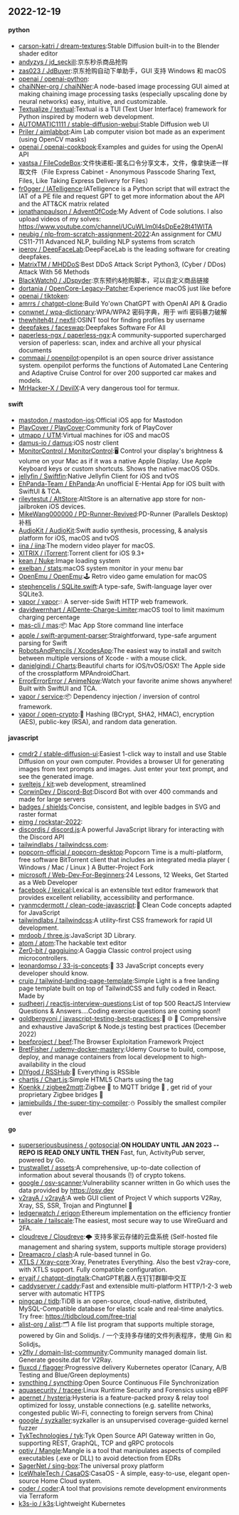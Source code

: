 ## 2022-12-19

#### python
* [carson-katri / dream-textures](https://github.com/carson-katri/dream-textures):Stable Diffusion built-in to the Blender shader editor
* [andyzys / jd_seckill](https://github.com/andyzys/jd_seckill):京东秒杀商品抢购
* [zas023 / JdBuyer](https://github.com/zas023/JdBuyer):京东抢购自动下单助手，GUI 支持 Windows 和 macOS
* [openai / openai-python](https://github.com/openai/openai-python):
* [chaiNNer-org / chaiNNer](https://github.com/chaiNNer-org/chaiNNer):A node-based image processing GUI aimed at making chaining image processing tasks (especially upscaling done by neural networks) easy, intuitive, and customizable.
* [Textualize / textual](https://github.com/Textualize/textual):Textual is a TUI (Text User Interface) framework for Python inspired by modern web development.
* [AUTOMATIC1111 / stable-diffusion-webui](https://github.com/AUTOMATIC1111/stable-diffusion-webui):Stable Diffusion web UI
* [Priler / aimlabbot](https://github.com/Priler/aimlabbot):Aim Lab computer vision bot made as an experiment (using OpenCV masks)
* [openai / openai-cookbook](https://github.com/openai/openai-cookbook):Examples and guides for using the OpenAI API
* [vastsa / FileCodeBox](https://github.com/vastsa/FileCodeBox):文件快递柜-匿名口令分享文本，文件，像拿快递一样取文件（File Express Cabinet - Anonymous Passcode Sharing Text, Files, Like Taking Express Delivery for Files）
* [fr0gger / IATelligence](https://github.com/fr0gger/IATelligence):IATelligence is a Python script that will extract the IAT of a PE file and request GPT to get more information about the API and the ATT&CK matrix related
* [jonathanpaulson / AdventOfCode](https://github.com/jonathanpaulson/AdventOfCode):My Advent of Code solutions. I also upload videos of my solves: https://www.youtube.com/channel/UCuWLIm0l4sDpEe28t41WITA
* [neubig / nlp-from-scratch-assignment-2022](https://github.com/neubig/nlp-from-scratch-assignment-2022):An assignment for CMU CS11-711 Advanced NLP, building NLP systems from scratch
* [iperov / DeepFaceLab](https://github.com/iperov/DeepFaceLab):DeepFaceLab is the leading software for creating deepfakes.
* [MatrixTM / MHDDoS](https://github.com/MatrixTM/MHDDoS):Best DDoS Attack Script Python3, (Cyber / DDos) Attack With 56 Methods
* [BlackWatch0 / JDspyder](https://github.com/BlackWatch0/JDspyder):京东预约&抢购脚本，可以自定义商品链接
* [dortania / OpenCore-Legacy-Patcher](https://github.com/dortania/OpenCore-Legacy-Patcher):Experience macOS just like before
* [openai / tiktoken](https://github.com/openai/tiktoken):
* [amrrs / chatgpt-clone](https://github.com/amrrs/chatgpt-clone):Build Yo'own ChatGPT with OpenAI API & Gradio
* [conwnet / wpa-dictionary](https://github.com/conwnet/wpa-dictionary):WPA/WPA2 密码字典，用于 wifi 密码暴力破解
* [thewhiteh4t / nexfil](https://github.com/thewhiteh4t/nexfil):OSINT tool for finding profiles by username
* [deepfakes / faceswap](https://github.com/deepfakes/faceswap):Deepfakes Software For All
* [paperless-ngx / paperless-ngx](https://github.com/paperless-ngx/paperless-ngx):A community-supported supercharged version of paperless: scan, index and archive all your physical documents
* [commaai / openpilot](https://github.com/commaai/openpilot):openpilot is an open source driver assistance system. openpilot performs the functions of Automated Lane Centering and Adaptive Cruise Control for over 200 supported car makes and models.
* [MrHacker-X / DevilX](https://github.com/MrHacker-X/DevilX):A very dangerous tool for termux.

#### swift
* [mastodon / mastodon-ios](https://github.com/mastodon/mastodon-ios):Official iOS app for Mastodon
* [PlayCover / PlayCover](https://github.com/PlayCover/PlayCover):Community fork of PlayCover
* [utmapp / UTM](https://github.com/utmapp/UTM):Virtual machines for iOS and macOS
* [damus-io / damus](https://github.com/damus-io/damus):iOS nostr client
* [MonitorControl / MonitorControl](https://github.com/MonitorControl/MonitorControl):🖥
Control your display's brightness & volume on your Mac as if it was a native Apple Display. Use Apple Keyboard keys or custom shortcuts. Shows the native macOS OSDs.
* [jellyfin / Swiftfin](https://github.com/jellyfin/Swiftfin):Native Jellyfin Client for iOS and tvOS
* [EhPanda-Team / EhPanda](https://github.com/EhPanda-Team/EhPanda):An unofficial E-Hentai App for iOS built with SwiftUI & TCA.
* [rileytestut / AltStore](https://github.com/rileytestut/AltStore):AltStore is an alternative app store for non-jailbroken iOS devices.
* [MikeWang000000 / PD-Runner-Revived](https://github.com/MikeWang000000/PD-Runner-Revived):PD-Runner (Parallels Desktop) 补档
* [AudioKit / AudioKit](https://github.com/AudioKit/AudioKit):Swift audio synthesis, processing, & analysis platform for iOS, macOS and tvOS
* [iina / iina](https://github.com/iina/iina):The modern video player for macOS.
* [XITRIX / iTorrent](https://github.com/XITRIX/iTorrent):Torrent client for iOS 9.3+
* [kean / Nuke](https://github.com/kean/Nuke):Image loading system
* [exelban / stats](https://github.com/exelban/stats):macOS system monitor in your menu bar
* [OpenEmu / OpenEmu](https://github.com/OpenEmu/OpenEmu):🕹
Retro video game emulation for macOS
* [stephencelis / SQLite.swift](https://github.com/stephencelis/SQLite.swift):A type-safe, Swift-language layer over SQLite3.
* [vapor / vapor](https://github.com/vapor/vapor):💧
A server-side Swift HTTP web framework.
* [davidwernhart / AlDente-Charge-Limiter](https://github.com/davidwernhart/AlDente-Charge-Limiter):macOS tool to limit maximum charging percentage
* [mas-cli / mas](https://github.com/mas-cli/mas):📦
Mac App Store command line interface
* [apple / swift-argument-parser](https://github.com/apple/swift-argument-parser):Straightforward, type-safe argument parsing for Swift
* [RobotsAndPencils / XcodesApp](https://github.com/RobotsAndPencils/XcodesApp):The easiest way to install and switch between multiple versions of Xcode - with a mouse click.
* [danielgindi / Charts](https://github.com/danielgindi/Charts):Beautiful charts for iOS/tvOS/OSX! The Apple side of the crossplatform MPAndroidChart.
* [ErrorErrorError / AnimeNow](https://github.com/ErrorErrorError/AnimeNow):Watch your favorite anime shows anywhere! Built with SwiftUI and TCA.
* [vapor / service](https://github.com/vapor/service):📦
Dependency injection / inversion of control framework.
* [vapor / open-crypto](https://github.com/vapor/open-crypto):🔑
Hashing (BCrypt, SHA2, HMAC), encryption (AES), public-key (RSA), and random data generation.

#### javascript
* [cmdr2 / stable-diffusion-ui](https://github.com/cmdr2/stable-diffusion-ui):Easiest 1-click way to install and use Stable Diffusion on your own computer. Provides a browser UI for generating images from text prompts and images. Just enter your text prompt, and see the generated image.
* [sveltejs / kit](https://github.com/sveltejs/kit):web development, streamlined
* [CorwinDev / Discord-Bot](https://github.com/CorwinDev/Discord-Bot):Discord Bot with over 400 commands and made for large servers
* [badges / shields](https://github.com/badges/shields):Concise, consistent, and legible badges in SVG and raster format
* [eimg / rockstar-2022](https://github.com/eimg/rockstar-2022):
* [discordjs / discord.js](https://github.com/discordjs/discord.js):A powerful JavaScript library for interacting with the Discord API
* [tailwindlabs / tailwindcss.com](https://github.com/tailwindlabs/tailwindcss.com):
* [popcorn-official / popcorn-desktop](https://github.com/popcorn-official/popcorn-desktop):Popcorn Time is a multi-platform, free software BitTorrent client that includes an integrated media player ( Windows / Mac / Linux ) A Butter-Project Fork
* [microsoft / Web-Dev-For-Beginners](https://github.com/microsoft/Web-Dev-For-Beginners):24 Lessons, 12 Weeks, Get Started as a Web Developer
* [facebook / lexical](https://github.com/facebook/lexical):Lexical is an extensible text editor framework that provides excellent reliability, accessibility and performance.
* [ryanmcdermott / clean-code-javascript](https://github.com/ryanmcdermott/clean-code-javascript):🛁
Clean Code concepts adapted for JavaScript
* [tailwindlabs / tailwindcss](https://github.com/tailwindlabs/tailwindcss):A utility-first CSS framework for rapid UI development.
* [mrdoob / three.js](https://github.com/mrdoob/three.js):JavaScript 3D Library.
* [atom / atom](https://github.com/atom/atom):The hackable text editor
* [Zer0-bit / gaggiuino](https://github.com/Zer0-bit/gaggiuino):A Gaggia Classic control project using microcontrollers.
* [leonardomso / 33-js-concepts](https://github.com/leonardomso/33-js-concepts):📜
33 JavaScript concepts every developer should know.
* [cruip / tailwind-landing-page-template](https://github.com/cruip/tailwind-landing-page-template):Simple Light is a free landing page template built on top of TailwindCSS and fully coded in React. Made by
* [sudheerj / reactjs-interview-questions](https://github.com/sudheerj/reactjs-interview-questions):List of top 500 ReactJS Interview Questions & Answers....Coding exercise questions are coming soon!!
* [goldbergyoni / javascript-testing-best-practices](https://github.com/goldbergyoni/javascript-testing-best-practices):📗
🌐
🚢
Comprehensive and exhaustive JavaScript & Node.js testing best practices (December 2022)
* [beefproject / beef](https://github.com/beefproject/beef):The Browser Exploitation Framework Project
* [BretFisher / udemy-docker-mastery](https://github.com/BretFisher/udemy-docker-mastery):Udemy Course to build, compose, deploy, and manage containers from local development to high-availability in the cloud
* [DIYgod / RSSHub](https://github.com/DIYgod/RSSHub):🍰
Everything is RSSible
* [chartjs / Chart.js](https://github.com/chartjs/Chart.js):Simple HTML5 Charts using the <canvas> tag
* [Koenkk / zigbee2mqtt](https://github.com/Koenkk/zigbee2mqtt):Zigbee
🐝
to MQTT bridge
🌉
, get rid of your proprietary Zigbee bridges
🔨
* [jamiebuilds / the-super-tiny-compiler](https://github.com/jamiebuilds/the-super-tiny-compiler):⛄
Possibly the smallest compiler ever

#### go
* [superseriousbusiness / gotosocial](https://github.com/superseriousbusiness/gotosocial):**ON HOLIDAY UNTIL JAN 2023 -- REPO IS READ ONLY UNTIL THEN** Fast, fun, ActivityPub server, powered by Go.
* [trustwallet / assets](https://github.com/trustwallet/assets):A comprehensive, up-to-date collection of information about several thousands (!) of crypto tokens.
* [google / osv-scanner](https://github.com/google/osv-scanner):Vulnerability scanner written in Go which uses the data provided by https://osv.dev
* [v2rayA / v2rayA](https://github.com/v2rayA/v2rayA):A web GUI client of Project V which supports V2Ray, Xray, SS, SSR, Trojan and Pingtunnel
🚀
* [ledgerwatch / erigon](https://github.com/ledgerwatch/erigon):Ethereum implementation on the efficiency frontier
* [tailscale / tailscale](https://github.com/tailscale/tailscale):The easiest, most secure way to use WireGuard and 2FA.
* [cloudreve / Cloudreve](https://github.com/cloudreve/Cloudreve):🌩
支持多家云存储的云盘系统 (Self-hosted file management and sharing system, supports multiple storage providers)
* [Dreamacro / clash](https://github.com/Dreamacro/clash):A rule-based tunnel in Go.
* [XTLS / Xray-core](https://github.com/XTLS/Xray-core):Xray, Penetrates Everything. Also the best v2ray-core, with XTLS support. Fully compatible configuration.
* [eryajf / chatgpt-dingtalk](https://github.com/eryajf/chatgpt-dingtalk):ChatGPT机器人在钉钉群聊中交互
* [caddyserver / caddy](https://github.com/caddyserver/caddy):Fast and extensible multi-platform HTTP/1-2-3 web server with automatic HTTPS
* [pingcap / tidb](https://github.com/pingcap/tidb):TiDB is an open-source, cloud-native, distributed, MySQL-Compatible database for elastic scale and real-time analytics. Try free: https://tidbcloud.com/free-trial
* [alist-org / alist](https://github.com/alist-org/alist):🗂️
A file list program that supports multiple storage, powered by Gin and Solidjs. / 一个支持多存储的文件列表程序，使用 Gin 和 Solidjs。
* [v2fly / domain-list-community](https://github.com/v2fly/domain-list-community):Community managed domain list. Generate geosite.dat for V2Ray.
* [fluxcd / flagger](https://github.com/fluxcd/flagger):Progressive delivery Kubernetes operator (Canary, A/B Testing and Blue/Green deployments)
* [syncthing / syncthing](https://github.com/syncthing/syncthing):Open Source Continuous File Synchronization
* [aquasecurity / tracee](https://github.com/aquasecurity/tracee):Linux Runtime Security and Forensics using eBPF
* [apernet / hysteria](https://github.com/apernet/hysteria):Hysteria is a feature-packed proxy & relay tool optimized for lossy, unstable connections (e.g. satellite networks, congested public Wi-Fi, connecting to foreign servers from China)
* [google / syzkaller](https://github.com/google/syzkaller):syzkaller is an unsupervised coverage-guided kernel fuzzer
* [TykTechnologies / tyk](https://github.com/TykTechnologies/tyk):Tyk Open Source API Gateway written in Go, supporting REST, GraphQL, TCP and gRPC protocols
* [optiv / Mangle](https://github.com/optiv/Mangle):Mangle is a tool that manipulates aspects of compiled executables (.exe or DLL) to avoid detection from EDRs
* [SagerNet / sing-box](https://github.com/SagerNet/sing-box):The universal proxy platform
* [IceWhaleTech / CasaOS](https://github.com/IceWhaleTech/CasaOS):CasaOS - A simple, easy-to-use, elegant open-source Home Cloud system.
* [coder / coder](https://github.com/coder/coder):A tool that provisions remote development environments via Terraform
* [k3s-io / k3s](https://github.com/k3s-io/k3s):Lightweight Kubernetes
